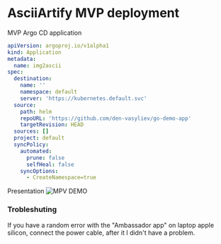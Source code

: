 # AsciiArtify MVP deployment

MVP Argo CD application
```yaml
apiVersion: argoproj.io/v1alpha1
kind: Application
metadata:
  name: img2ascii
spec:
  destination:
    name: ''
    namespace: default
    server: 'https://kubernetes.default.svc'
  source:
    path: helm
    repoURL: 'https://github.com/den-vasyliev/go-demo-app'
    targetRevision: HEAD
  sources: []
  project: default
  syncPolicy:
    automated:
      prune: false
      selfHeal: false
    syncOptions:
      - CreateNamespace=true
```

Presentation
![MPV DEMO](mpv.gif)

### Trobleshuting
If you have a random error with the "Ambassador app" on laptop apple silicon, connect the power cable, after it I didn't have a problem.
